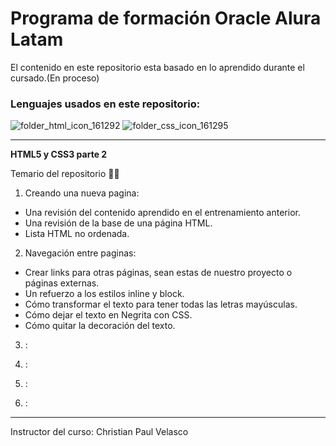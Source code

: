 # Programa de formación Oracle Alura Latam
El contenido en este repositorio esta basado en lo aprendido durante el cursado.(En proceso)
### Lenguajes usados en este repositorio:

![folder_html_icon_161292](https://user-images.githubusercontent.com/54302061/210740978-009305c9-a826-482c-aecf-021e73b6666b.png)
![folder_css_icon_161295](https://user-images.githubusercontent.com/54302061/210741219-605a4888-68d2-496a-ac24-ae9b5c849741.png)

-----------

**HTML5 y CSS3 parte 2**

Temario del repositorio 👨‍💻

1. Creando una nueva pagina:

- Una revisión del contenido aprendido en el entrenamiento anterior. 
- Una revisión de la base de una página HTML.
- Lista HTML no ordenada. 

2. Navegación entre paginas:

-	Crear links para otras páginas, sean estas de nuestro proyecto o páginas externas. 
-	Un refuerzo a los estilos inline y block.
-	Cómo transformar el texto para tener todas las letras mayúsculas. 
-	Cómo dejar el texto en Negrita con CSS. 
-	Cómo quitar la decoración del texto.



3. :



4. :




5. :




6. :




----------
Instructor del curso: Christian Paul Velasco
